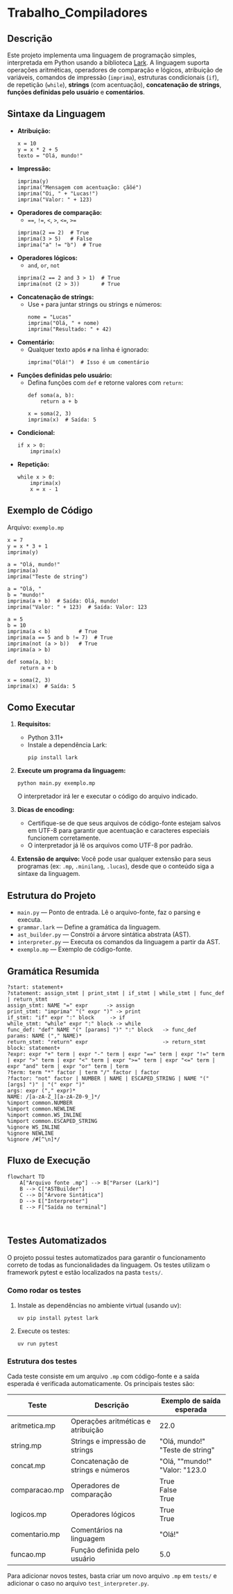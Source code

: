 # Trabalho_Compiladores

## Descrição

Este projeto implementa uma linguagem de programação simples, interpretada em Python usando a biblioteca [Lark](https://github.com/lark-parser/lark). A linguagem suporta operações aritméticas, operadores de comparação e lógicos, atribuição de variáveis, comandos de impressão (`imprima`), estruturas condicionais (`if`), de repetição (`while`), **strings** (com acentuação), **concatenação de strings**, **funções definidas pelo usuário** e **comentários**.

## Sintaxe da Linguagem

- **Atribuição:**
  ```
  x = 10
  y = x * 2 + 5
  texto = "Olá, mundo!"
  ```
- **Impressão:**
  ```
  imprima(y)
  imprima("Mensagem com acentuação: çãõé")
  imprima("Oi, " + "Lucas!")
  imprima("Valor: " + 123)
  ```
- **Operadores de comparação:**
  - `==`, `!=`, `<`, `>`, `<=`, `>=`
  ```
  imprima(2 == 2)  # True
  imprima(3 > 5)   # False
  imprima("a" != "b")  # True
  ```
- **Operadores lógicos:**
  - `and`, `or`, `not`
  ```
  imprima(2 == 2 and 3 > 1)  # True
  imprima(not (2 > 3))       # True
  ```
- **Concatenação de strings:**
  - Use `+` para juntar strings ou strings e números:
    ```
    nome = "Lucas"
    imprima("Olá, " + nome)
    imprima("Resultado: " + 42)
    ```
- **Comentário:**
  - Qualquer texto após `#` na linha é ignorado:
    ```
    imprima("Olá!")  # Isso é um comentário
    ```
- **Funções definidas pelo usuário:**
  - Defina funções com `def` e retorne valores com `return`:
    ```
    def soma(a, b):
        return a + b

    x = soma(2, 3)
    imprima(x)  # Saída: 5
    ```
- **Condicional:**
  ```
  if x > 0:
      imprima(x)
  ```
- **Repetição:**
  ```
  while x > 0:
      imprima(x)
      x = x - 1
  ```

## Exemplo de Código

Arquivo: `exemplo.mp`
``` 
x = 7
y = x * 3 + 1
imprima(y)

a = "Olá, mundo!"
imprima(a)
imprima("Teste de string")

a = "Olá, "
b = "mundo!"
imprima(a + b)  # Saída: Olá, mundo!
imprima("Valor: " + 123)  # Saída: Valor: 123

a = 5
b = 10
imprima(a < b)         # True
imprima(a == 5 and b != 7)  # True
imprima(not (a > b))   # True
imprima(a > b)

def soma(a, b):
    return a + b

x = soma(2, 3)
imprima(x)  # Saída: 5
```

## Como Executar

1. **Requisitos:**
   - Python 3.11+
   - Instale a dependência Lark:
     ```
     pip install lark
     ```

2. **Execute um programa da linguagem:**
   ```
   python main.py exemplo.mp
   ```
   O interpretador irá ler e executar o código do arquivo indicado.

3. **Dicas de encoding:**
   - Certifique-se de que seus arquivos de código-fonte estejam salvos em UTF-8 para garantir que acentuação e caracteres especiais funcionem corretamente.
   - O interpretador já lê os arquivos como UTF-8 por padrão.

4. **Extensão de arquivo:**
   Você pode usar qualquer extensão para seus programas (ex: `.mp`, `.minilang`, `.lucas`), desde que o conteúdo siga a sintaxe da linguagem.

## Estrutura do Projeto

- `main.py` — Ponto de entrada. Lê o arquivo-fonte, faz o parsing e executa.
- `grammar.lark` — Define a gramática da linguagem.
- `ast_builder.py` — Constrói a árvore sintática abstrata (AST).
- `interpreter.py` — Executa os comandos da linguagem a partir da AST.
- `exemplo.mp` — Exemplo de código-fonte.

## Gramática Resumida

```
?start: statement+
?statement: assign_stmt | print_stmt | if_stmt | while_stmt | func_def | return_stmt
assign_stmt: NAME "=" expr      -> assign
print_stmt: "imprima" "(" expr ")" -> print
if_stmt: "if" expr ":" block     -> if
while_stmt: "while" expr ":" block -> while
func_def: "def" NAME "(" [params] ")" ":" block   -> func_def
params: NAME ("," NAME)*
return_stmt: "return" expr                        -> return_stmt
block: statement+
?expr: expr "+" term | expr "-" term | expr "==" term | expr "!=" term | expr ">" term | expr "<" term | expr ">=" term | expr "<=" term | expr "and" term | expr "or" term | term
?term: term "*" factor | term "/" factor | factor
?factor: "not" factor | NUMBER | NAME | ESCAPED_STRING | NAME "(" [args] ")" | "(" expr ")"
args: expr ("," expr)*
NAME: /[a-zA-Z_][a-zA-Z0-9_]*/
%import common.NUMBER
%import common.NEWLINE
%import common.WS_INLINE
%import common.ESCAPED_STRING
%ignore WS_INLINE
%ignore NEWLINE
%ignore /#[^\n]*/
```

## Fluxo de Execução

```mermaid
flowchart TD
    A["Arquivo fonte .mp"] --> B["Parser (Lark)"]
    B --> C["ASTBuilder"]
    C --> D["Árvore Sintática"]
    D --> E["Interpreter"]
    E --> F["Saída no terminal"]



```

## Testes Automatizados

O projeto possui testes automatizados para garantir o funcionamento correto de todas as funcionalidades da linguagem. Os testes utilizam o framework pytest e estão localizados na pasta `tests/`.

### Como rodar os testes

1. Instale as dependências no ambiente virtual (usando uv):
   ```
   uv pip install pytest lark
   ```
2. Execute os testes:
   ```
   uv run pytest
   ```

### Estrutura dos testes
Cada teste consiste em um arquivo `.mp` com código-fonte e a saída esperada é verificada automaticamente. Os principais testes são:

| Teste           | Descrição                                 | Exemplo de saída esperada         |
|-----------------|-------------------------------------------|-----------------------------------|
| aritmetica.mp   | Operações aritméticas e atribuição         | 22.0                             |
| string.mp       | Strings e impressão de strings             | "Olá, mundo!"<br>"Teste de string" |
| concat.mp       | Concatenação de strings e números          | "Olá, ""mundo!"<br>"Valor: "123.0   |
| comparacao.mp   | Operadores de comparação                   | True<br>False<br>True             |
| logicos.mp      | Operadores lógicos                         | True<br>True                      |
| comentario.mp   | Comentários na linguagem                   | "Olá!"                            |
| funcao.mp       | Função definida pelo usuário               | 5.0                               |

Para adicionar novos testes, basta criar um novo arquivo `.mp` em `tests/` e adicionar o caso no arquivo `test_interpreter.py`.


